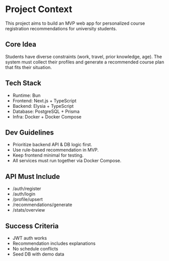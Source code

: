# Project Context
This project aims to build an MVP web app for personalized course registration recommendations for university students.

## Core Idea
Students have diverse constraints (work, travel, prior knowledge, age). The system must collect their profiles and generate a recommended course plan that fits their situation.

## Tech Stack
- Runtime: Bun
- Frontend: Next.js + TypeScript
- Backend: Elysia + TypeScript
- Database: PostgreSQL + Prisma
- Infra: Docker + Docker Compose

## Dev Guidelines
- Prioritize backend API & DB logic first.
- Use rule-based recommendation in MVP.
- Keep frontend minimal for testing.
- All services must run together via Docker Compose.

## API Must Include
- /auth/register
- /auth/login
- /profile/upsert
- /recommendations/generate
- /stats/overview

## Success Criteria
- JWT auth works
- Recommendation includes explanations
- No schedule conflicts
- Seed DB with demo data
